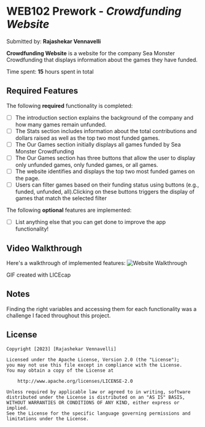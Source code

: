 # WEB102 Prework - *Crowdfunding Website*

Submitted by: **Rajashekar Vennavelli**

**Crowdfunding Website** is a website for the company Sea Monster Crowdfunding that displays information about the games they have funded.

Time spent: **15** hours spent in total

## Required Features

The following **required** functionality is completed:

* [ ] The introduction section explains the background of the company and how many games remain unfunded.
* [ ] The Stats section includes information about the total contributions and dollars raised as well as the top two most funded games.
* [ ] The Our Games section initially displays all games funded by Sea Monster Crowdfunding
* [ ] The Our Games section has three buttons that allow the user to display only unfunded games, only funded games, or all games.
* [ ] The website identifies and displays the top two most funded games on the page.
* [ ] Users can filter games based on their funding status using buttons (e.g., funded, unfunded, all).Clicking on these buttons triggers the display of games that match the selected filter

The following **optional** features are implemented:

* [ ] List anything else that you can get done to improve the app functionality!

## Video Walkthrough

Here's a walkthrough of implemented features: ![Website Walkthrough](https://i.imgur.com/5zLi4GG.gif)



<!-- Replace this with whatever GIF tool you used! -->
GIF created with LICEcap 


## Notes

Finding the right variables and accessing them for each functionality was a challenge I faced throughout this project.

## License

    Copyright [2023] [Rajashekar Vennavelli]

    Licensed under the Apache License, Version 2.0 (the "License");
    you may not use this file except in compliance with the License.
    You may obtain a copy of the License at

        http://www.apache.org/licenses/LICENSE-2.0

    Unless required by applicable law or agreed to in writing, software
    distributed under the License is distributed on an "AS IS" BASIS,
    WITHOUT WARRANTIES OR CONDITIONS OF ANY KIND, either express or implied.
    See the License for the specific language governing permissions and
    limitations under the License.
